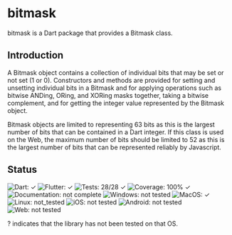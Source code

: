 # bitmask

bitmask is a Dart package that provides a Bitmask class.

## Introduction

A Bitmask object contains
a collection of individual bits that may be set or not set (1 or 0).
Constructors and methods are provided for setting and unsetting individual
bits in a Bitmask and for applying operations such as bitwise ANDing, ORing, and XORing masks together, taking a bitwise complement, and for
getting the
integer value represented by the Bitmask object.

Bitmask objects are limited
to representing 63 bits as this is the largest number of bits that can be
contained in a Dart integer. If this class is used on the Web, the maximum
number of bits should be limited to 52 as this is the largest number of bits
that can be represented reliably by Javascript.

## Status

![Dart: &check;](https://img.shields.io/badge/Dart-&check;-darkgreen)
![Flutter: &check;](https://img.shields.io/badge/Flutter-&check;-darkgreen)
![Tests: 28/28 &check;](https://img.shields.io/badge/Tests-28/28_&check;-darkgreen)
![Coverage: 100% &check;](https://img.shields.io/badge/Coverage-100%25_&check;-darkgreen)
![Documentation: not complete](https://img.shields.io/badge/Documentation-incomplete-yellow)
![Windows: not tested](https://img.shields.io/badge/Windows-%3F-yellow)
![MacOS: &check;](https://img.shields.io/badge/MacOS-&check;-darkgreen)
![Linux: not_tested](https://img.shields.io/badge/Linux-%3F-yellow)
![iOS: not tested](https://img.shields.io/badge/iOS-%3F-yellow)
![Android: not tested](https://img.shields.io/badge/Android-%3F-yellow)
![Web: not tested](https://img.shields.io/badge/Web-%3F-yellow)

? indicates that the library has not been tested on that OS.
